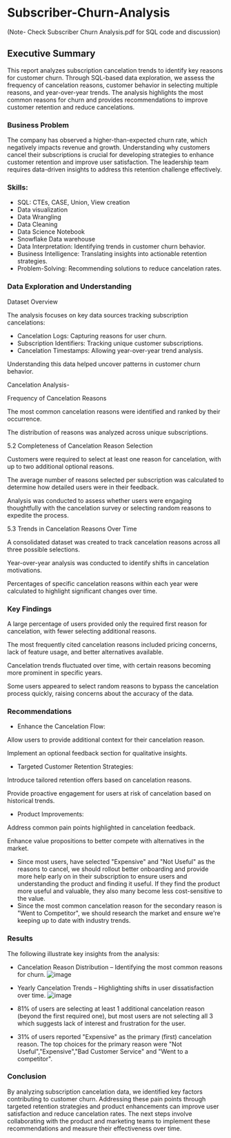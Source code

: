 # Subscriber-Churn-Analysis
(Note- Check Subscriber Churn Analysis.pdf for SQL code and discussion)
## Executive Summary

This report analyzes subscription cancelation trends to identify key reasons for customer churn. Through SQL-based data exploration, we assess the frequency of cancelation reasons, customer behavior in selecting multiple reasons, and year-over-year trends. The analysis highlights the most common reasons for churn and provides recommendations to improve customer retention and reduce cancelations.

### Business Problem

The company has observed a higher-than-expected churn rate, which negatively impacts revenue and growth. Understanding why customers cancel their subscriptions is crucial for developing strategies to enhance customer retention and improve user satisfaction. The leadership team requires data-driven insights to address this retention challenge effectively.


### Skills: 
- SQL: CTEs, CASE, Union, View creation
- Data visualization
- Data Wrangling
- Data Cleaning
- Data Science Notebook
- Snowflake Data warehouse
- Data Interpretation: Identifying trends in customer churn behavior.
- Business Intelligence: Translating insights into actionable retention strategies.
- Problem-Solving: Recommending solutions to reduce cancelation rates.

### Data Exploration and Understanding

Dataset Overview

The analysis focuses on key data sources tracking subscription cancelations:

- Cancelation Logs: Capturing reasons for user churn.
- Subscription Identifiers: Tracking unique customer subscriptions.
- Cancelation Timestamps: Allowing year-over-year trend analysis.

Understanding this data helped uncover patterns in customer churn behavior.

Cancelation Analysis-

Frequency of Cancelation Reasons

The most common cancelation reasons were identified and ranked by their occurrence.

The distribution of reasons was analyzed across unique subscriptions.

5.2 Completeness of Cancelation Reason Selection

Customers were required to select at least one reason for cancelation, with up to two additional optional reasons.

The average number of reasons selected per subscription was calculated to determine how detailed users were in their feedback.

Analysis was conducted to assess whether users were engaging thoughtfully with the cancelation survey or selecting random reasons to expedite the process.

5.3 Trends in Cancelation Reasons Over Time

A consolidated dataset was created to track cancelation reasons across all three possible selections.

Year-over-year analysis was conducted to identify shifts in cancelation motivations.

Percentages of specific cancelation reasons within each year were calculated to highlight significant changes over time.

### Key Findings

A large percentage of users provided only the required first reason for cancelation, with fewer selecting additional reasons.

The most frequently cited cancelation reasons included pricing concerns, lack of feature usage, and better alternatives available.

Cancelation trends fluctuated over time, with certain reasons becoming more prominent in specific years.

Some users appeared to select random reasons to bypass the cancelation process quickly, raising concerns about the accuracy of the data.

### Recommendations

- Enhance the Cancelation Flow:

Allow users to provide additional context for their cancelation reason.

Implement an optional feedback section for qualitative insights.

- Targeted Customer Retention Strategies:

Introduce tailored retention offers based on cancelation reasons.

Provide proactive engagement for users at risk of cancelation based on historical trends.

- Product Improvements:

Address common pain points highlighted in cancelation feedback.

Enhance value propositions to better compete with alternatives in the market.

- Since most users, have selected "Expensive" and "Not Useful" as the reasons to cancel, we should rollout better onboarding and provide more help early on in their subscription to ensure users and understanding the product and finding it useful. If they find the product more useful and valuable, they also many become less cost-sensitive to the value.
- Since the most common cancelation reason for the secondary reason is "Went to Competitor", we should research the market and ensure we're keeping up to date with industry trends.
### Results

The following illustrate key insights from the analysis:

- Cancelation Reason Distribution – Identifying the most common reasons for churn.
  ![image](https://github.com/user-attachments/assets/91289d07-1faf-48c4-88d9-9781b9816142)
  
- Yearly Cancelation Trends – Highlighting shifts in user dissatisfaction over time.
![image](https://github.com/user-attachments/assets/0e1ed0ca-4644-41f6-8d8d-a9a39b4c8d5c)

- 81% of users are selecting at least 1 additional cancelation reason (beyond the first required one), but most users are not selecting all 3 which suggests lack of interest and frustration for the user.
- 31% of users reported "Expensive" as the primary (first) cancelation reason. The top choices for the primary reason were "Not Useful","Expensive","Bad Customer Service" and "Went to a competitor".

### Conclusion

By analyzing subscription cancelation data, we identified key factors contributing to customer churn. Addressing these pain points through targeted retention strategies and product enhancements can improve user satisfaction and reduce cancelation rates. The next steps involve collaborating with the product and marketing teams to implement these recommendations and measure their effectiveness over time.

